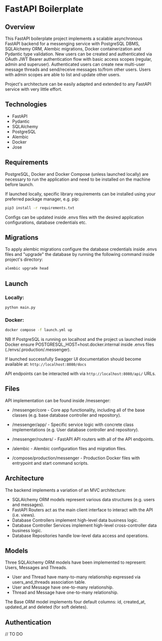 # FastAPI Boilerplate

## Overview

This FastAPI boilerplate project implements a scalable asynchronous FastAPI backend for a messenging service with PostgreSQL DBMS, SQLAlchemy ORM, Alembic migrations, Docker containerization and Pydantic type validation. New users can be created and authenticated via OAuth JWT Bearer authentication flow with basic access scopes (regular, admin and superuser). Authenticated users can create new multi-user message threads and send/receive messages to/from other users. Users with admin scopes are able to list and update other users.

Project's architecture can be easily adapted and extended to any FastAPI service with very little effort.

## Technologies

- FastAPI
- Pydantic
- SQLAlchemy
- PostgreSQL
- Alembic
- Docker 
- Jose

## Requirements

PostgreSQL, Docker and Docker Compose (unless launched locally) are necessary to run the application and need to be installed on the machine before launch.

If launched locally, specific library requirements can be installed using your preferred package manager, e.g. pip:

```bash
pip3 install -r requirements.txt
```

Configs can be updated inside .envs files with the desired application configurations, database credentials etc.

## Migrations

To apply alembic migrations configure the database credentials inside .envs files and "upgrade" the database by running the following command inside project's directory:

```bash
alembic upgrade head
```

## Launch

### Locally:

```bash
python main.py
```

### Docker:

```bash
docker compose -f launch.yml up
```

NB If PostgreSQL is running on localhost and the project us launched inside Docker ensure POSTGRESQL_HOST=host.docker.internal inside .envs files (./envs/.production/.messenger).

If launched successfully Swagger UI documentation should become available at: `http://localhost:8080/docs`

API endpoints can be interacted with via `http://localhost:8080/api/` URLs.

## Files 

API implementation can be found inside /messenger:

- /messenger/core - Core app functionality, including all of the base classes (e.g. base database controller and repository).
- /messenger/app/ - Specific service logic with concrete class implementations (e.g. User database controller and repository).
- /messenger/routers/ - FastAPI API routers with all of the API endpoints.

- /alembic - Alembic configuration files and migration files.

- /compose/production/messenger - Production Docker files with entrypoint and start command scripts.  

## Architecture 

The backend implements a variation of an MVC architecture:

- SQLAlchemy ORM models represent various data structures (e.g. users and messages).
- FastAPI Routers act as the main client interface to interact with the API (i.e. views).
- Database Controllers implement high-level data business logic.
- Database Controller Services implement high-level cross-controller data business logic.
- Database Repositories handle low-level data access and operations.

## Models 

Three SQLAlchemy ORM models have been implemented to represent: Users, Messages and Threads.

- User and Thread have many-to-many relationship expressed via users_and_threads association table.
- User and Message have one-to-many relationship.
- Thread and Message have one-to-many relationship.

The Base ORM model implements four default columns: id, created_at, updated_at and deleted (for soft deletes).

## Authentication

// TO DO
